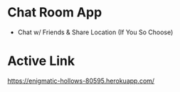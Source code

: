 # Chat Room App
- Chat w/ Friends & Share Location (If You So Choose)

# Active Link
https://enigmatic-hollows-80595.herokuapp.com/
